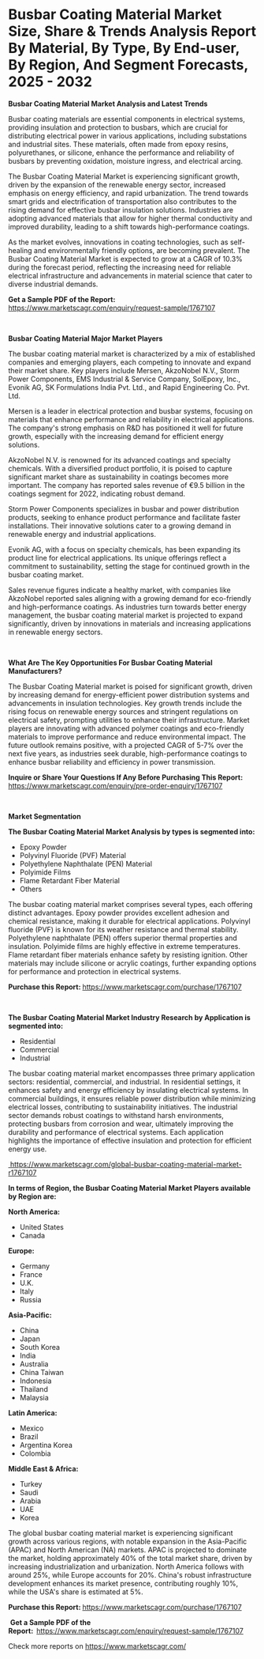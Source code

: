 <p><h1>Busbar Coating Material Market Size, Share & Trends Analysis Report By Material, By Type, By End-user, By Region, And Segment Forecasts, 2025 - 2032</h1></p><p><strong>Busbar Coating Material Market Analysis and Latest Trends</strong></p>
<p><p>Busbar coating materials are essential components in electrical systems, providing insulation and protection to busbars, which are crucial for distributing electrical power in various applications, including substations and industrial sites. These materials, often made from epoxy resins, polyurethanes, or silicone, enhance the performance and reliability of busbars by preventing oxidation, moisture ingress, and electrical arcing.</p><p>The Busbar Coating Material Market is experiencing significant growth, driven by the expansion of the renewable energy sector, increased emphasis on energy efficiency, and rapid urbanization. The trend towards smart grids and electrification of transportation also contributes to the rising demand for effective busbar insulation solutions. Industries are adopting advanced materials that allow for higher thermal conductivity and improved durability, leading to a shift towards high-performance coatings.</p><p>As the market evolves, innovations in coating technologies, such as self-healing and environmentally friendly options, are becoming prevalent. The Busbar Coating Material Market is expected to grow at a CAGR of 10.3% during the forecast period, reflecting the increasing need for reliable electrical infrastructure and advancements in material science that cater to diverse industrial demands.</p></p>
<p><strong>Get a Sample PDF of the Report:&nbsp;</strong> <a href="https://www.marketscagr.com/enquiry/request-sample/1767107?utm_campaign=1995&utm_medium=2&utm_source=Github&utm_content=ia&utm_term=02022025&utm_id=busbar-coating-material">https://www.marketscagr.com/enquiry/request-sample/1767107</a></p>
<p>&nbsp;</p>
<p><strong>Busbar Coating Material Major Market Players</strong></p>
<p><p>The busbar coating material market is characterized by a mix of established companies and emerging players, each competing to innovate and expand their market share. Key players include Mersen, AkzoNobel N.V., Storm Power Components, EMS Industrial & Service Company, SolEpoxy, Inc., Evonik AG, SK Formulations India Pvt. Ltd., and Rapid Engineering Co. Pvt. Ltd.</p><p>Mersen is a leader in electrical protection and busbar systems, focusing on materials that enhance performance and reliability in electrical applications. The company's strong emphasis on R&D has positioned it well for future growth, especially with the increasing demand for efficient energy solutions.</p><p>AkzoNobel N.V. is renowned for its advanced coatings and specialty chemicals. With a diversified product portfolio, it is poised to capture significant market share as sustainability in coatings becomes more important. The company has reported sales revenue of €9.5 billion in the coatings segment for 2022, indicating robust demand.</p><p>Storm Power Components specializes in busbar and power distribution products, seeking to enhance product performance and facilitate faster installations. Their innovative solutions cater to a growing demand in renewable energy and industrial applications.</p><p>Evonik AG, with a focus on specialty chemicals, has been expanding its product line for electrical applications. Its unique offerings reflect a commitment to sustainability, setting the stage for continued growth in the busbar coating market.</p><p>Sales revenue figures indicate a healthy market, with companies like AkzoNobel reported sales aligning with a growing demand for eco-friendly and high-performance coatings. As industries turn towards better energy management, the busbar coating material market is projected to expand significantly, driven by innovations in materials and increasing applications in renewable energy sectors.</p></p>
<p>&nbsp;</p>
<p><strong>What Are The Key Opportunities For Busbar Coating Material Manufacturers?</strong></p>
<p><p>The Busbar Coating Material market is poised for significant growth, driven by increasing demand for energy-efficient power distribution systems and advancements in insulation technologies. Key growth trends include the rising focus on renewable energy sources and stringent regulations on electrical safety, prompting utilities to enhance their infrastructure. Market players are innovating with advanced polymer coatings and eco-friendly materials to improve performance and reduce environmental impact. The future outlook remains positive, with a projected CAGR of 5-7% over the next five years, as industries seek durable, high-performance coatings to enhance busbar reliability and efficiency in power transmission.</p></p>
<p><strong>Inquire or Share Your Questions If Any Before Purchasing This Report:</strong> <a href="https://www.marketscagr.com/enquiry/pre-order-enquiry/1767107?utm_campaign=1995&utm_medium=2&utm_source=Github&utm_content=ia&utm_term=02022025&utm_id=busbar-coating-material">https://www.marketscagr.com/enquiry/pre-order-enquiry/1767107</a></p>
<p>&nbsp;</p>
<p><strong>Market Segmentation</strong></p>
<p><strong>The Busbar Coating Material Market Analysis by types is segmented into:</strong></p>
<p><ul><li>Epoxy Powder</li><li>Polyvinyl Fluoride (PVF) Material</li><li>Polyethylene Naphthalate (PEN) Material</li><li>Polyimide Films</li><li>Flame Retardant Fiber Material</li><li>Others</li></ul></p>
<p><p>The busbar coating material market comprises several types, each offering distinct advantages. Epoxy powder provides excellent adhesion and chemical resistance, making it durable for electrical applications. Polyvinyl fluoride (PVF) is known for its weather resistance and thermal stability. Polyethylene naphthalate (PEN) offers superior thermal properties and insulation. Polyimide films are highly effective in extreme temperatures. Flame retardant fiber materials enhance safety by resisting ignition. Other materials may include silicone or acrylic coatings, further expanding options for performance and protection in electrical systems.</p></p>
<p><strong>Purchase this Report:&nbsp;</strong><a href="https://www.marketscagr.com/purchase/1767107?utm_campaign=1995&utm_medium=2&utm_source=Github&utm_content=ia&utm_term=02022025&utm_id=busbar-coating-material">https://www.marketscagr.com/purchase/1767107</a></p>
<p>&nbsp;</p>
<p><strong>The Busbar Coating Material Market Industry Research by Application is segmented into:</strong></p>
<p><ul><li>Residential</li><li>Commercial</li><li>Industrial</li></ul></p>
<p><p>The busbar coating material market encompasses three primary application sectors: residential, commercial, and industrial. In residential settings, it enhances safety and energy efficiency by insulating electrical systems. In commercial buildings, it ensures reliable power distribution while minimizing electrical losses, contributing to sustainability initiatives. The industrial sector demands robust coatings to withstand harsh environments, protecting busbars from corrosion and wear, ultimately improving the durability and performance of electrical systems. Each application highlights the importance of effective insulation and protection for efficient energy use.</p></p>
<p><a href="https://www.marketscagr.com/global-busbar-coating-material-market-r1767107?utm_campaign=1995&utm_medium=2&utm_source=Github&utm_content=ia&utm_term=02022025&utm_id=busbar-coating-material">&nbsp;https://www.marketscagr.com/global-busbar-coating-material-market-r1767107</a></p>
<p><strong>In terms of Region, the Busbar Coating Material Market Players available by Region are:</strong></p>
<p>
    <p> <strong> North America: </strong>
        <ul>
            <li>United States</li>
            <li>Canada</li>
        </ul>
        </p> 
    <p> <strong> Europe: </strong>
        <ul>
            <li>Germany</li>
            <li>France</li>
            <li>U.K.</li>
            <li>Italy</li>
            <li>Russia</li>
        </ul>
        </p> 
    <p> <strong> Asia-Pacific: </strong>
        <ul>
            <li>China</li>
            <li>Japan</li>
            <li>South Korea</li>
            <li>India</li>
            <li>Australia</li>
            <li>China Taiwan</li>
            <li>Indonesia</li>
            <li>Thailand</li>
            <li>Malaysia</li>
        </ul>
        </p> 
    <p> <strong> Latin America: </strong>
        <ul>
            <li>Mexico</li>
            <li>Brazil</li>
            <li>Argentina Korea</li>
            <li>Colombia</li>
        </ul>
        </p> 
    <p> <strong> Middle East & Africa: </strong>
        <ul>
            <li>Turkey</li>
            <li>Saudi</li>
            <li>Arabia</li>
            <li>UAE</li>
            <li>Korea</li>
        </ul>
    </p>
    </p>
<p><p>The global busbar coating material market is experiencing significant growth across various regions, with notable expansion in the Asia-Pacific (APAC) and North American (NA) markets. APAC is projected to dominate the market, holding approximately 40% of the total market share, driven by increasing industrialization and urbanization. North America follows with around 25%, while Europe accounts for 20%. China's robust infrastructure development enhances its market presence, contributing roughly 10%, while the USA's share is estimated at 5%.</p></p>
<p><strong>Purchase this Report: </strong><a href="https://www.marketscagr.com/purchase/1767107?utm_campaign=1995&utm_medium=2&utm_source=Github&utm_content=ia&utm_term=02022025&utm_id=busbar-coating-material">https://www.marketscagr.com/purchase/1767107</a></p>
<p>&nbsp;<strong>Get a Sample PDF of the Report:&nbsp;&nbsp;</strong><a href="https://www.marketscagr.com/enquiry/request-sample/1767107?utm_campaign=1995&utm_medium=2&utm_source=Github&utm_content=ia&utm_term=02022025&utm_id=busbar-coating-material">https://www.marketscagr.com/enquiry/request-sample/1767107</a></p>
<p><strong></strong></p>
<p>Check more reports on <a href="https://www.marketscagr.com/?utm_campaign=1995&utm_medium=2&utm_source=Github&utm_content=ia&utm_term=02022025&utm_id=busbar-coating-material">https://www.marketscagr.com/</a></p>